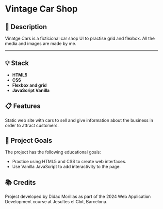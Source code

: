 # Vintage Car Shop

## 🚀 Description
Vinatge Cars is a ficticional car shop UI to practise grid and flexbox. All the media and images are made by me.

---

## 💡 Stack

- **HTML5**
- **CSS**
- **Flexbox and grid**
- **JavaScript Vanilla**

## 📋 Features
Static web site with cars to sell and give information about the business in order to attract customers.

## 🎯 Project Goals
The project has the following educational goals:

- Practice using HTML5 and CSS to create web interfaces.
- Use Vanilla JavaScript to add interactivity to the page.

## 📚 Credits
Project developed by Didac Morillas as part of the 2024 Web Application Development course at Jesuïtes el Clot, Barcelona.